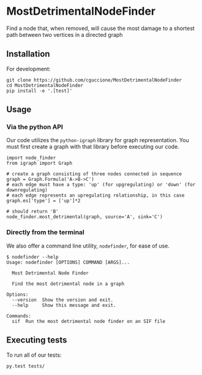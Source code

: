 # MostDetrimentalNodeFinder
Find a node that, when removed, will cause the most damage to a shortest path between two vertices in a directed graph

## Installation
For development:
```
git clone https://github.com/cguccione/MostDetrimentalNodeFinder
cd MostDetrimentalNodeFinder
pip install -e '.[test]'
```

## Usage
### Via the python API
Our code utilizes the `python-igraph` library for graph representation. You must first create a graph with that library before executing our code.
```
import node_finder
from igraph import Graph

# create a graph consisting of three nodes connected in sequence
graph = Graph.Formula('A->B->C')
# each edge must have a type: 'up' (for upgregulating) or 'down' (for downregulating)
# each edge represents an upregulating relationship, in this case
graph.es['type'] = ['up']*2

# should return 'B'
node_finder.most_detrimental(graph, source='A', sink='C')
```
### Directly from the terminal
We also offer a command line utility, `nodefinder`, for ease of use.
```
$ nodefinder --help
Usage: nodefinder [OPTIONS] COMMAND [ARGS]...

  Most Detrimental Node Finder

  Find the most detrimental node in a graph

Options:
  --version  Show the version and exit.
  --help     Show this message and exit.

Commands:
  sif  Run the most detrimental node finder on an SIF file
```

## Executing tests
To run all of our tests:
```
py.test tests/
```
